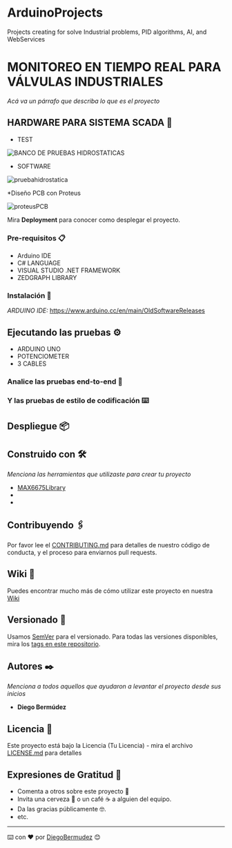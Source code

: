 # ArduinoProjects
Projects creating for solve Industrial problems, PID algorithms, AI, and WebServices



# MONITOREO EN TIEMPO REAL PARA VÁLVULAS INDUSTRIALES

_Acá va un párrafo que describa lo que es el proyecto_

## HARDWARE PARA SISTEMA SCADA 🚀


* TEST

![BANCO DE PRUEBAS HIDROSTATICAS](https://user-images.githubusercontent.com/22797982/90323407-96349080-df26-11ea-96e5-f97a27f3d875.png)

* SOFTWARE

![pruebahidrostatica](https://user-images.githubusercontent.com/22797982/90323581-b06f6e00-df28-11ea-9550-0cf8cd0b5d7c.jpg)


*Diseño PCB con Proteus

![proteusPCB](https://user-images.githubusercontent.com/22797982/90323834-435dd780-df2c-11ea-8e95-d6c941814c7a.png)


Mira **Deployment** para conocer como desplegar el proyecto.


### Pre-requisitos 📋
* Arduino IDE
* C# LANGUAGE
* VISUAL STUDIO .NET FRAMEWORK
* ZEDGRAPH LIBRARY

### Instalación 🔧
_ARDUINO IDE:_
https://www.arduino.cc/en/main/OldSoftwareReleases 
## Ejecutando las pruebas ⚙️

* ARDUINO UNO
* POTENCIOMETER
* 3 CABLES
### Analice las pruebas end-to-end 🔩
### Y las pruebas de estilo de codificación ⌨️
## Despliegue 📦
## Construido con 🛠️

_Menciona las herramientas que utilizaste para crear tu proyecto_

* [MAX6675Library](https://github.com/adafruit/MAX6675-library)
* 
* 

## Contribuyendo 🖇️

Por favor lee el [CONTRIBUTING.md](https://gist.github.com/villanuevand/xxxxxx) para detalles de nuestro código de conducta, y el proceso para enviarnos pull requests.

## Wiki 📖

Puedes encontrar mucho más de cómo utilizar este proyecto en nuestra [Wiki](https://github.com/tu/proyecto/wiki)

## Versionado 📌

Usamos [SemVer](http://semver.org/) para el versionado. Para todas las versiones disponibles, mira los [tags en este repositorio](https://github.com/tu/proyecto/tags).

## Autores ✒️

_Menciona a todos aquellos que ayudaron a levantar el proyecto desde sus inicios_

* **Diego Bermúdez**


## Licencia 📄

Este proyecto está bajo la Licencia (Tu Licencia) - mira el archivo [LICENSE.md](LICENSE.md) para detalles

## Expresiones de Gratitud 🎁

* Comenta a otros sobre este proyecto 📢
* Invita una cerveza 🍺 o un café ☕ a alguien del equipo. 
* Da las gracias públicamente 🤓.
* etc.



---
⌨️ con ❤️ por [DiegoBermudez](https://github.com/aadiegoaa96) 😊
